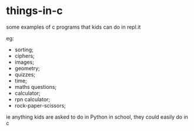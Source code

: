 # things-in-c
some examples of c programs that kids can do in repl.it

eg:   
* sorting;   
* ciphers;   
* images;   
* geometry;   
* quizzes;   
* time;   
* maths questions;   
* calculator;   
* rpn calculator;   
* rock-paper-scissors;   


ie anything kids are asked to do in Python in school, they could easily do in c
